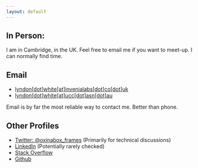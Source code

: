 ```yaml
---
layout: default
---
```

## In Person: 
I am in Cambridge, in the UK.
Feel free to email me if you want to meet-up.
I can normally find time.

## Email
 - [lyndon[dot]white[at]invenialabs[dot]co[dot]uk](mailto:lyndon[dot]white[at]invenialabs[dot]co[dot]uk)
 - [lyndon[dot]white[at]ucc[dot]asn[dot]au](mailto:lyndon[dot]white[at]ucc[dot]asn[dot]au)

Email is by far the most reliable way to contact me. Better than phone.

## Other Profiles
 - [Twitter: @oxinabox_frames](https://twitter.com/oxinabox_frames) (Primarily for technical discussions)
 - [LinkedIn](https://www.linkedin.com/in/lyndon-white-46b9a035/) (Potentially rarely checked)
 - [Stack Overflow](https://stackoverflow.com/users/179081/lyndon-white)
 - [Github](https://github.com/oxinabox/)
